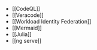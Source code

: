 - [[CodeQL]]
- [[Veracode]]
- [[Workload Identity Federation]]
- [[Mermaid]]
- [[Julia]]
- [[ng serve]]